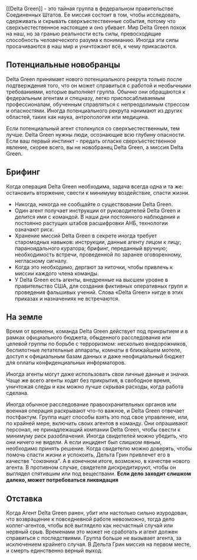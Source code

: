 
[[Delta Green]] - это тайная группа в федеральном правительстве Соединенных Штатов. Ее миссия состоит в том, чтобы исследовать, сдерживать и скрывать сверхъестественные события, потому что сверхъестественное настоящее и оно убивает. Мир Delta Green похож на наш, но за гранью реальности есть силы, превосходящие способность человеческого разума к пониманию. Иногда эти силы просачиваются в наш мир и уничтожают всё, к чему прикасаются.

## Потенциальные новобранцы 

Delta Green принимает нового потенциального рекрута только после подтверждения того, что он может справиться с работой и необычными требованиями, которые выполняет группа. Обычно они обращаются к федеральным агентам и спецназу, легко приспосабливаемым профессионалам, обученным справляться с непреодолимым стрессом и опасностями. Иногда потенциального рекрута нанимают из других областей, таких как наука, антропология или медицина. 

Если потенциальный агент столкнулся со сверхъестественным, тем лучше. Delta Green нужны люди, осознающие всю глубину опасности. Если ваш первый инстинкт - предать огласке сверхъестественное явление, скорее всего, вы не новобранец Delta Green, а миссия Delta Green.

## Брифинг

Когда операция Delta Green необходима, задача всегда одна и та же: остановить вторжение, свести к минимуму воздействие, спасти жизни.

- Никогда, никогда не сообщайте о существовании Delta Green.
- Один агент получает инструкции от руководителей Delta Green и делится ими с командой. В наши дни постоянного наблюдения и постоянно растущих штабов расшифровки АНБ, технологии означают риск. 
- Хранение миссий Delta Green в секрете иногда требует старомодных навыков: инструкции, данные агенту лицом к лицу; параноидального куратора; брифинг, переданный вручную; необходимость встречи, проведенной по заранее оговоренному, негласному сигналу. 
- Когда это необходимо, дергают за ниточки, чтобы привлечь к миссии каждого члена команды.
- У Delta Green есть агенты, внедренные на высшем уровне в правительство США, для создания фиктивных оперативных групп и проведения фальшивых учений. Слова «Delta Green» нигде в этих приказах и назначениях не встречаются.

## На земле

Время от времени, команда Delta Green действует под прикрытием и в рамках официального бюджета, обыденного расследования или целевой группы по борьбе с терроризмом: несколько внедорожников, беспилотные летательные аппараты, комнаты в ближайшем мотеле, доступ к официальным базам данных и даже неофициальный бюджет для оплаты конфиденциальных информаторов. 

Иногда агенты могут даже использовать свои личные данные и значки. Чаще же всего агенты ходят без прикрытия, в свободное время, уничтожая следы и как можно лучше скрывая расходы, когда работа сделана. 

Иногда обычное расследование правоохранительных органов или военная операция раскрывают что-то важное, и Delta Green отвечает постфактум. Группа ищет способы взять это под свое управление, или, по крайней мере, включить своих агентов в команду. Они опрашивают персонал, не принадлежащий компании Delta Green, чтобы свести к минимуму риск разоблачения. Иногда свидетелей можно убедить, что они ничего не видели. А если инцидент был слишком явным, необходимо принять решение. Когда свидетелю можно доверять, чтобы помочь спасти жизни и успокоить, Дельта Грин привлечет его в качестве "союзника". А в конечном итоге, возможно, в качестве нового агента. В противном случае, свидетеля дискредитируют, чтобы он выглядел спятившим или под веществами. **Если дело заходит слишком далеко, может потребоваться ликвидация**
## Отставка

Когда Агент Delta Green ранен, убит или настолько сильно изуродован, что возвращение к повседневной работе невозможно, тогда дело коллег-агентов, чтобы всё выглядело как несчастный случай или нервный срыв. Временами это может не сработать и агент должен справиться с последствиями. Группа больше не вызывает агента, за исключением крайнего случая. В Дельта Грин миссия на первом месте, и смерть единственно верный выход.